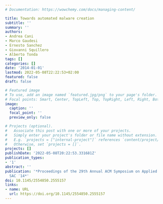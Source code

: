 ```yaml
---
# Documentation: https://wowchemy.com/docs/managing-content/

title: Towards automated malware creation
subtitle: ''
summary: ''
authors:
- Andrea Cani
- Marco Gaudesi
- Ernesto Sanchez
- Giovanni Squillero
- Alberto Tonda
tags: []
categories: []
date: '2014-01-01'
lastmod: 2022-05-08T22:22:53+02:00
featured: false
draft: false

# Featured image
# To use, add an image named `featured.jpg/png` to your page's folder.
# Focal points: Smart, Center, TopLeft, Top, TopRight, Left, Right, BottomLeft, Bottom, BottomRight.
image:
  caption: ''
  focal_point: ''
  preview_only: false

# Projects (optional).
#   Associate this post with one or more of your projects.
#   Simply enter your project's folder or file name without extension.
#   E.g. `projects = ["internal-project"]` references `content/project/deep-learning/index.md`.
#   Otherwise, set `projects = []`.
projects: []
publishDate: '2022-05-08T20:22:53.331681Z'
publication_types:
- '1'
abstract: ''
publication: '*Proceedings of the 29th Annual ACM Symposium on Applied Computing -
  SAC ′14*'
doi: 10.1145/2554850.2555157
links:
- name: URL
  url: https://doi.org/10.1145/2554850.2555157
---
```

